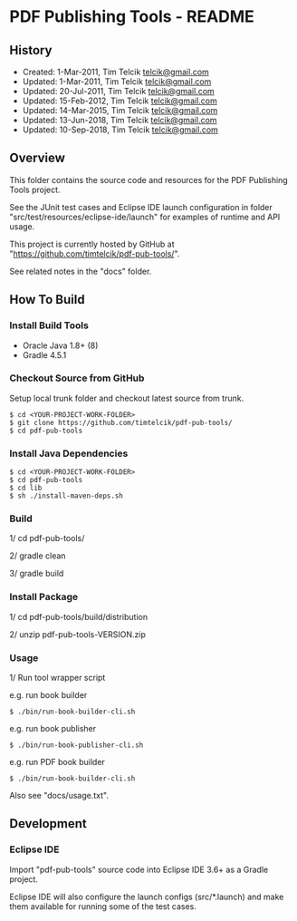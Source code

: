 # PDF Publishing Tools - README

## History

 * Created: 1-Mar-2011, Tim Telcik <telcik@gmail.com>
 * Updated: 1-Mar-2011, Tim Telcik <telcik@gmail.com>
 * Updated: 20-Jul-2011, Tim Telcik <telcik@gmail.com>
 * Updated: 15-Feb-2012, Tim Telcik <telcik@gmail.com>
 * Updated: 14-Mar-2015, Tim Telcik <telcik@gmail.com>
 * Updated: 13-Jun-2018, Tim Telcik <telcik@gmail.com>
 * Updated: 10-Sep-2018, Tim Telcik <telcik@gmail.com> 


## Overview

This folder contains the source code and resources for the PDF Publishing Tools project.

See the JUnit test cases and Eclipse IDE launch configuration in folder "src/test/resources/eclipse-ide/launch" for examples of runtime and API usage.

This project is currently hosted by GitHub at "https://github.com/timtelcik/pdf-pub-tools/".

See related notes in the "docs" folder.


## How To Build

### Install Build Tools

 * Oracle Java 1.8+ (8)
 * Gradle 4.5.1


### Checkout Source from GitHub

Setup local trunk folder and checkout latest source from trunk.

```
$ cd <YOUR-PROJECT-WORK-FOLDER>
$ git clone https://github.com/timtelcik/pdf-pub-tools/
$ cd pdf-pub-tools
```


### Install Java Dependencies

```
$ cd <YOUR-PROJECT-WORK-FOLDER>
$ cd pdf-pub-tools
$ cd lib
$ sh ./install-maven-deps.sh
```


### Build

1/ cd pdf-pub-tools/

2/ gradle clean

3/ gradle build


### Install Package

1/ cd pdf-pub-tools/build/distribution

2/ unzip pdf-pub-tools-VERSION.zip


  
### Usage

1/ Run tool wrapper script

e.g. run book builder

```
$ ./bin/run-book-builder-cli.sh
```

e.g. run book publisher

```
$ ./bin/run-book-publisher-cli.sh
```

e.g. run PDF book builder

```
$ ./bin/run-book-builder-cli.sh
```

Also see "docs/usage.txt".


## Development

### Eclipse IDE

Import "pdf-pub-tools" source code into Eclipse IDE 3.6+ as a Gradle project.

Eclipse IDE will also configure the launch configs (src/*.launch) and make them available for running some of the test cases.
